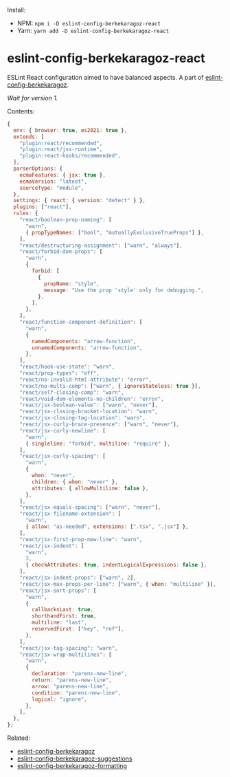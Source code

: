 Install:

- NPM: `npm i -D eslint-config-berkekaragoz-react`
- Yarn: `yarn add -D eslint-config-berkekaragoz-react`

# eslint-config-berkekaragoz-react

ESLint React configuration aimed to have balanced aspects. A part of [eslint-config-berkekaragoz](https://www.npmjs.com/package/eslint-config-berkekaragoz).

_Wait for version 1._

Contents:

```js
{
  env: { browser: true, es2021: true },
  extends: [
    "plugin:react/recommended",
    "plugin:react/jsx-runtime",
    "plugin:react-hooks/recommended",
  ],
  parserOptions: {
    ecmaFeatures: { jsx: true },
    ecmaVersion: "latest",
    sourceType: "module",
  },
  settings: { react: { version: "detect" } },
  plugins: ["react"],
  rules: {
    "react/boolean-prop-naming": [
      "warn",
      { propTypeNames: ["bool", "mutuallyExclusiveTrueProps"] },
    ],
    "react/destructuring-assignment": ["warn", "always"],
    "react/forbid-dom-props": [
      "warn",
      {
        forbid: [
          {
            propName: "style",
            message: "Use the prop 'style' only for debugging.",
          },
        ],
      },
    ],
    "react/function-component-definition": [
      "warn",
      {
        namedComponents: "arrow-function",
        unnamedComponents: "arrow-function",
      },
    ],
    "react/hook-use-state": "warn",
    "react/prop-types": "off",
    "react/no-invalid-html-attribute": "error",
    "react/no-multi-comp": ["warn", { ignoreStateless: true }],
    "react/self-closing-comp": "warn",
    "react/void-dom-elements-no-children": "error",
    "react/jsx-boolean-value": ["warn", "never"],
    "react/jsx-closing-bracket-location": "warn",
    "react/jsx-closing-tag-location": "warn",
    "react/jsx-curly-brace-presence": ["warn", "never"],
    "react/jsx-curly-newline": [
      "warn",
      { singleline: "forbid", multiline: "require" },
    ],
    "react/jsx-curly-spacing": [
      "warn",
      {
        when: "never",
        children: { when: "never" },
        attributes: { allowMultiline: false },
      },
    ],
    "react/jsx-equals-spacing": ["warn", "never"],
    "react/jsx-filename-extension": [
      "warn",
      { allow: "as-needed", extensions: [".tsx", ".jsx"] },
    ],
    "react/jsx-first-prop-new-line": "warn",
    "react/jsx-indent": [
      "warn",
      3,
      { checkAttributes: true, indentLogicalExpressions: false },
    ],
    "react/jsx-indent-props": ["warn", 2],
    "react/jsx-max-props-per-line": ["warn", { when: "multiline" }],
    "react/jsx-sort-props": [
      "warn",
      {
        callbacksLast: true,
        shorthandFirst: true,
        multiline: "last",
        reservedFirst: ["key", "ref"],
      },
    ],
    "react/jsx-tag-spacing": "warn",
    "react/jsx-wrap-multilines": [
      "warn",
      {
        declaration: "parens-new-line",
        return: "parens-new-line",
        arrow: "parens-new-line",
        condition: "parens-new-line",
        logical: "ignore",
      },
    ],
  },
};
```

Related:

- [eslint-config-berkekaragoz](https://www.npmjs.com/package/eslint-config-berkekaragoz)
- [eslint-config-berkekaragoz-suggestions](https://www.npmjs.com/package/eslint-config-berkekaragoz-suggestions)
- [eslint-config-berkekaragoz-formatting](https://www.npmjs.com/package/eslint-config-berkekaragoz-formatting)
